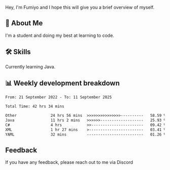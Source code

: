 
Hey, I'm Fumiyo and I hope this will give you a brief overview of myself.


## 🚀 About Me
I'm a student and doing my best at learning to code.


## 🛠 Skills

Currently learning Java.


## 📊 Weekly development breakdown
<!--START_SECTION:waka-->

```txt
From: 21 September 2022 - To: 11 September 2025

Total Time: 42 hrs 34 mins

Other               24 hrs 56 mins  >>>>>>>>>>>>>>>----------   58.59 %
Java                11 hrs 2 mins   >>>>>>-------------------   25.93 %
C#                  4 hrs           >>-----------------------   09.42 %
XML                 1 hr 27 mins    >------------------------   03.41 %
YAML                32 mins         -------------------------   01.26 %
```

<!--END_SECTION:waka-->


## Feedback

If you have any feedback, please reach out to me via Discord
